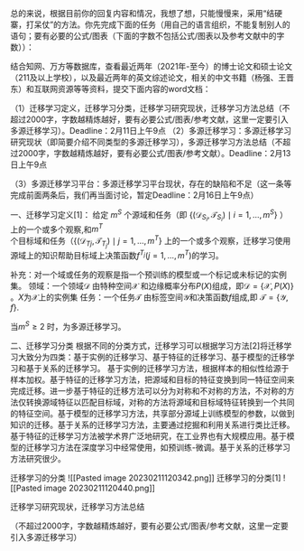 总的来说，根据目前你的回复内容和情况，我想了想，只能慢慢来，采用“结硬寨，打呆仗”的方法。你先完成下面的任务（用自己的语言组织，不能复制别人的语句；要有必要的公式/图表（下面的字数不包括公式/图表以及参考文献中的字数））：

结合知网、万方等数据库，查看最近两年（2021年-至今）的博士论文和硕士论文（211及以上学校），以及最近两年的英文综述论文，相关的中文书籍（杨强、王晋东）和互联网资源等等资料，提交下面内容的word文档：

（1）迁移学习定义，迁移学习分类，迁移学习研究现状，迁移学习方法总结（不超过2000字，字数越精炼越好，要有必要公式/图表/参考文献，这里一定要引入多源迁移学习）。Deadline：2月11日上午9点
（2）多源迁移学习：多源迁移学习研究现状（即简要介绍不同类型的多源迁移学习），多源迁移学习方法总结（不超过2000字，字数越精炼越好，要有必要公式/图表/参考文献）。Deadline：2月13日上午9点

（3）多源迁移学习平台：多源迁移学习平台现状，存在的缺陷和不足（这一条等完成前面两条后，我们再当面讨论，暂定Deadline：2月16日上午9点）



一、迁移学习定义[1]：
给定 $m^S$ 个源域和任务（即 $\left\{\left(\mathcal{D}_{S_{i}}, \mathcal{T}_{S_{i}}\right) \mid i=1, \ldots, m^{S}\right\}$ ）上的一个或多个观察,和$m^T$  
个目标域和任务（$\left\{\left(\mathcal{D}_{T{j}}, \mathcal{T}_{T_{j}}\right) \mid j=1, \ldots, m^{T}\right\}$ 上的一个或多个观察，迁移学习使用源域上的知识帮助目标域上决策函数$f^{T_{j}}\left(j=1, \ldots, m^{T}\right)$的学习。

补充：对一个域或任务的观察是指一个预训练的模型或一个标记或未标记的实例集。
领域：一个领域$\mathcal{D}$ 由特种空间$\mathcal{X}$ 和边缘概率分布$P(X)$组成，即$\mathcal{D} = \left\{  \mathcal{X}, P(X) \right\}$  。$X$为$\mathcal{X}$上的实例集
任务：一个任务$\mathcal{T}$ 由标签空间$\mathcal{Y}$和决策函数$f$组成,即 $\mathcal{T} = \left\{ \mathcal{Y} , f \right\}$.

当$m^S \ge 2$ 时，为多源迁移学习。

二、迁移学习分类
根据不同的分类方式，迁移学习可以根据学习方法[2]将迁移学习大致分为四类：基于实例的迁移学习、基于特征的迁移学习、基于模型的迁移学习和基于关系的迁移学习。
基于实例的迁移学习方法，根据样本的相似性给源于样本加权。基于特征的迁移学习方法，把源域和目标的特征变换到同一特征空间来完成迁移。进一步基于特征的迁移方法可以分为对称和不对称的方法，不对称的方法仅转换源域特征以匹配目标域，对称的方法将源域和目标域特征转换到一个共同的特征空间。基于模型的迁移学习方法，共享部分源域上训练模型的参数，以做到知识的迁移。基于关系的迁移学习方法，主要通过挖掘和利用关系进行类比迁移。
基于特征的迁移学习方法被学术界广泛地研究，在工业界也有大规模应用。基于模型的迁移学习方法在深度学习中经常使用，如预训练-微调。基于关系的迁移学习方法研究很少。



迁移学习的分类
![[Pasted image 20230211120342.png]]
	迁移学习的分类[1]
![[Pasted image 20230211120440.png]]

迁移学习研究现状，迁移学习方法总结


（不超过2000字，字数越精炼越好，要有必要公式/图表/参考文献，这里一定要引入多源迁移学习）